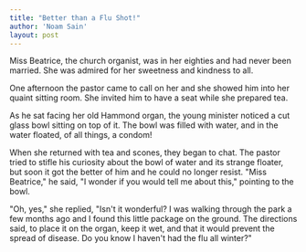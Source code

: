 ```yaml
---
title: "Better than a Flu Shot!"
author: 'Noam Sain'
layout: post
---
```


Miss Beatrice, the church organist, was in her eighties and had never been married. She was admired for her sweetness and kindness to all.

One afternoon the pastor came to call on her and she showed him into her quaint sitting room. She invited him to have a seat while she prepared tea.

As he sat facing her old Hammond organ, the young minister noticed a cut glass bowl sitting on top of it. The bowl was filled with water, and in the water floated, of all things, a condom!

When she returned with tea and scones, they began to chat. The pastor tried to stifle his curiosity about the bowl of water and its strange floater, but soon it got the better of him and he could no longer resist. "Miss Beatrice," he said, "I wonder if you would tell me about this," pointing to the bowl.

"Oh, yes," she replied, "Isn't it wonderful? I was walking through the park a few months ago and I found this little package on the ground. The directions said, to place it on the organ, keep it wet, and that it would prevent the spread of disease. Do you know I haven't had the flu all winter?"
